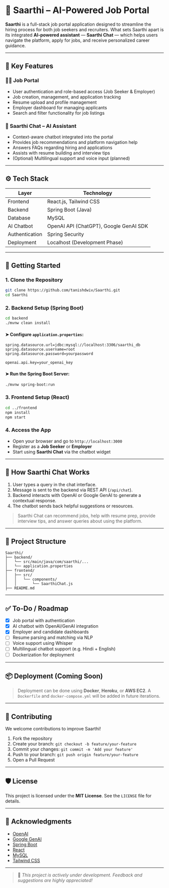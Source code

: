 # 🧠 Saarthi – AI-Powered Job Portal

**Saarthi** is a full-stack job portal application designed to streamline the hiring process for both job seekers and recruiters. What sets Saarthi apart is its integrated **AI-powered assistant** — **Saarthi Chat** — which helps users navigate the platform, apply for jobs, and receive personalized career guidance.

---

## 📌 Key Features

### 👨‍💼 Job Portal
- User authentication and role-based access (Job Seeker & Employer)
- Job creation, management, and application tracking
- Resume upload and profile management
- Employer dashboard for managing applicants
- Search and filter functionality for job listings

### 🤖 Saarthi Chat – AI Assistant
- Context-aware chatbot integrated into the portal
- Provides job recommendations and platform navigation help
- Answers FAQs regarding hiring and applications
- Assists with resume building and interview tips
- (Optional) Multilingual support and voice input (planned)

---

## ⚙️ Tech Stack

| Layer         | Technology                            |
|---------------|----------------------------------------|
| Frontend      | React.js, Tailwind CSS                 |
| Backend       | Spring Boot (Java)                     |
| Database      | MySQL                                  |
| AI Chatbot    | OpenAI API (ChatGPT), Google GenAI SDK |
| Authentication| Spring Security                        |
| Deployment    | Localhost (Development Phase)          |

---

## 🚀 Getting Started

### 1. Clone the Repository
```bash
git clone https://github.com/tanishdwiv/Saarthi.git
cd Saarthi
```

### 2. Backend Setup (Spring Boot)
```bash
cd backend
./mvnw clean install
```

#### ➤ Configure `application.properties`:
```properties
spring.datasource.url=jdbc:mysql://localhost:3306/saarthi_db
spring.datasource.username=root
spring.datasource.password=yourpassword

openai.api.key=your_openai_key
```

#### ➤ Run the Spring Boot Server:
```bash
./mvnw spring-boot:run
```

### 3. Frontend Setup (React)
```bash
cd ../frontend
npm install
npm start
```

### 4. Access the App
- Open your browser and go to `http://localhost:3000`
- Register as a **Job Seeker** or **Employer**
- Start using **Saarthi Chat** via the chatbot widget

---

## 💬 How Saarthi Chat Works

1. User types a query in the chat interface.
2. Message is sent to the backend via REST API (`/api/chat`).
3. Backend interacts with OpenAI or Google GenAI to generate a contextual response.
4. The chatbot sends back helpful suggestions or resources.

> Saarthi Chat can recommend jobs, help with resume prep, provide interview tips, and answer queries about using the platform.

---

## 📁 Project Structure

```
Saarthi/
├── backend/
│   └── src/main/java/com/saarthi/...
│   └── application.properties
├── frontend/
│   ├── src/
│   │   └── components/
│   │       └── SaarthiChat.js
├── README.md
```

---

## ✅ To-Do / Roadmap

- [x] Job portal with authentication
- [x] AI chatbot with OpenAI/GenAI integration
- [x] Employer and candidate dashboards
- [ ] Resume parsing and matching via NLP
- [ ] Voice support using Whisper
- [ ] Multilingual chatbot support (e.g. Hindi + English)
- [ ] Dockerization for deployment

---

## 📦 Deployment (Coming Soon)

> Deployment can be done using **Docker**, **Heroku**, or **AWS EC2**. A `Dockerfile` and `docker-compose.yml` will be added in future iterations.

---

## 🤝 Contributing

We welcome contributions to improve Saarthi!

1. Fork the repository
2. Create your branch: `git checkout -b feature/your-feature`
3. Commit your changes: `git commit -m 'Add your feature'`
4. Push to your branch: `git push origin feature/your-feature`
5. Open a Pull Request

---

## 🛡 License

This project is licensed under the **MIT License**. See the `LICENSE` file for details.

---

## 🙏 Acknowledgments

- [OpenAI](https://openai.com/)
- [Google GenAI](https://ai.google.dev/)
- [Spring Boot](https://spring.io/)
- [React](https://reactjs.org/)
- [MySQL](https://www.mysql.com/)
- [Tailwind CSS](https://tailwindcss.com/)

---

> 🚧 *This project is actively under development. Feedback and suggestions are highly appreciated!*

